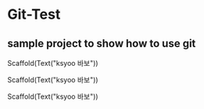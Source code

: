 # Git-Test

## sample project to show how to use git

Scaffold(Text("ksyoo 바보"))

Scaffold(Text("ksyoo 바보"))

Scaffold(Text("ksyoo 바보"))
